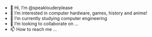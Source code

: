 - 👋 Hi, I’m @speaklouderplease
- 👀 I’m interested in computer hardware, games, history and anime!
- 🌱 I’m currently studying computer engineering
- 💞️ I’m looking to collaborate on ...
- 📫 How to reach me ...

<!---
speaklouderplease/speaklouderplease is a ✨ special ✨ repository because its `README.md` (this file) appears on your GitHub profile.
You can click the Preview link to take a look at your changes.
--->
